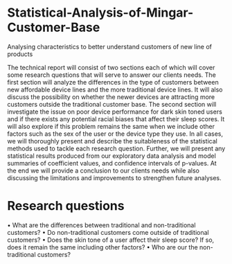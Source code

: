 # Statistical-Analysis-of-Mingar-Customer-Base
Analysing characteristics to better understand customers of new line of products

The technical report will consist of two sections each of which will cover some research questions
that will serve to answer our clients needs. The first section will analyze the differences in the
type of customers between new affordable device lines and the more traditional device lines. It
will also discuss the possibility on whether the newer devices are attracting more customers
outside the traditional customer base. The second section will investigate the issue on poor
device performance for dark skin toned users and if there exists any potential racial biases that
affect their sleep scores. It will also explore if this problem remains the same when we include
other factors such as the sex of the user or the device type they use.
In all cases, we will thoroughly present and describe the suitableness of the statistical methods
used to tackle each research question. Further, we will present any statistical results produced
from our exploratory data analysis and model summaries of coefficient values, and confidence
intervals of p-values. At the end we will provide a conclusion to our clients needs while also
discussing the limitations and improvements to strengthen future analyses.

# Research questions
• What are the differences between traditional and non-traditional customers?
• Do non-traditional customers come outside of traditional customers?
• Does the skin tone of a user affect their sleep score? If so, does it remain the same including
other factors?
• Who are our the non-traditional customers?
